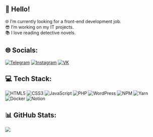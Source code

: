 ## 👋 Hello!

🌐 I’m currently looking for a front-end development job.<br>😎 I’m working on my IT projects.<br>📚 I love reading detective novels.

## 🌐 Socials:
[![Telegram](https://img.shields.io/badge/Instagram-%23E4405F.svg?logo=Instagram&logoColor=white)](https://www.instagram.com/artoymshulyak/) [![Instagram](https://img.shields.io/badge/Instagram-%23E4405F.svg?logo=Instagram&logoColor=white)](https://www.instagram.com/artoymshulyak/) [![VK](https://img.shields.io/badge/VK-%231DA1F2.svg?logo=VK&logoColor=white)](https://vk.com/id869393391) 

## 💻 Tech Stack:
![HTML5](https://img.shields.io/badge/html5-%23E34F26.svg?style=for-the-badge&logo=html5&logoColor=white) ![CSS3](https://img.shields.io/badge/css3-%231572B6.svg?style=for-the-badge&logo=css3&logoColor=white) ![JavaScript](https://img.shields.io/badge/javascript-%23323330.svg?style=for-the-badge&logo=javascript&logoColor=%23F7DF1E) ![PHP](https://img.shields.io/badge/php-%23777BB4.svg?style=for-the-badge&logo=php&logoColor=white) ![WordPress](https://img.shields.io/badge/php-%23777BB4.svg?style=for-the-badge&logo=php&logoColor=white) ![NPM](https://img.shields.io/badge/NPM-%23000000.svg?style=for-the-badge&logo=npm&logoColor=white) ![Yarn](https://img.shields.io/badge/yarn-%232C8EBB.svg?style=for-the-badge&logo=yarn&logoColor=white) ![Docker](https://img.shields.io/badge/docker-%230db7ed.svg?style=for-the-badge&logo=docker&logoColor=white) ![Notion](https://img.shields.io/badge/Notion-%23000000.svg?style=for-the-badge&logo=notion&logoColor=white) 
## 📊 GitHub Stats:
[![](https://visitcount.itsvg.in/api?id=annblok&icon=5&color=1)](https://visitcount.itsvg.in)
